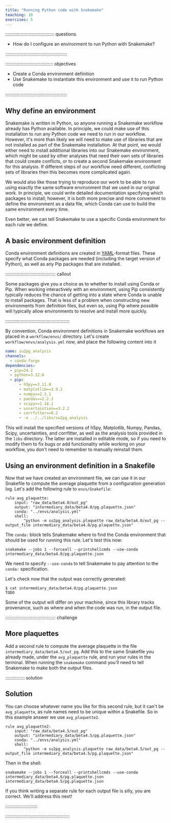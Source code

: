 ```yaml
---
title: "Running Python code with Snakemake"
teaching: 10
exercises: 5
---
```


:::::::::::::::::::::::::::::::::::::: questions 

- How do I configure an environment to run Python with Snakemake?

::::::::::::::::::::::::::::::::::::::::::::::::

::::::::::::::::::::::::::::::::::::: objectives

- Create a Conda environment definition
- Use Snakemake to instantiate this environment and use it to run Python code

::::::::::::::::::::::::::::::::::::::::::::::::

## Why define an environment

Snakemake is written in Python,
so anyone running a Snakemake workflow already has Python available.
In principle,
we could make use of this installation to run
any Python code we need to run in our workflow.
However,
it's more than likely we will need to make use of libraries
that are not installed as part of the Snakemake installation.
At that point,
we would either need to install additional libraries into our Snakemake environment,
which might be used by other analyses that need their own sets of libraries
that could create conflicts,
or to create a second Snakemake environment for this analysis.
If different steps of our workflow need different, conflicting sets of libraries
then this becomes more complicated again.

We would also like those trying to reproduce our work
to be able to run using exactly the same software environment
that we used in our original work.
In principle,
we could write detailed documentation specifying which packages to install;
however,
it is both more precise and more convenient to define the environment as a data file,
which Conda can use to build the same environment every time.

Even better,
we can tell Snakemake to use a specific Conda environment for each rule we define.

## A basic environment definition

Conda environment definitions are created in [YAML][yaml]-format files.
These specify what Conda packages are needed
(including the target version of Python),
as well as any Pip packages that are installed.

:::::::::::::::::::::::::::::::::::::::  callout

Some packages give you a choice as to whether to install using Conda or Pip.
When working interactively with an environment,
using Pip consistently typically reduces the chance of
getting into a state where Conda is unable to install packages.
That is less of a problem when constructing new environments from definition files,
but even so,
using Pip where possible will typically
allow environments to resolve and install more quickly.

::::::::::::::::::::::::::::::::::::::::::::::::::

By convention,
Conda environment definitions in Snakemake workflows are placed in a
`workflow/envs/` directory.
Let's create `workflow/envs/analysis.yml` now,
and place the following content into it

```yaml
name: su2pg_analysis
channels:
  - conda-forge
dependencies:
  - pip=24.2
  - python=3.12.6
  - pip:
      - h5py==3.11.0
      - matplotlib==3.9.2
      - numpy==2.1.1
      - pandas==2.2.3
      - scipy==1.14.1
      - uncertainties==3.2.2
      - corrfitter==8.2
      - -e ../../libs/su2pg_analysis
```

This will install the specified versions of
h5py, Matplotlib, Numpy, Pandas, Scipy, uncertainties, and corrfitter,
as well as the analysis tools provided in the `libs` directory.
The latter are installed in editable mode,
so if you need to modify them
to fix bugs or add functionality while working on your workflow,
you don't need to remember to manually reinstall them.

## Using an environment definition in a Snakefile

Now that we have created an environment file,
we can use it in our Snakefile
to compute the average plaquette from a configuration generation log.
Let's add the following rule to `envs/Snakefile`:

```snakemake
rule avg_plaquette:
    input: "raw_data/beta4.0/out_pg"
    output: "intermediary_data/beta4.0/pg.plaquette.json"
    conda: "../envs/analysis.yml"
    shell:
        "python -m su2pg_analysis.plaquette raw_data/beta4.0/out_pg --output_file intermediary_data/beta4.0/pg.plaquette.json"
```

The `conda:` block tells Snakemake where to find
the Conda environment that should be used for running this rule.
Let's test this now:

```shellsession
snakemake --jobs 1 --forceall --printshellcmds --use-conda intermediary_data/beta4.0/pg.plaquette.json
```

We need to specify `--use-conda`
to tell Snakemake to pay attention to the `conda:` specification.

Let's check now that the output was correctly generated:

```shellsession
$ cat intermediary_data/beta4.0/pg.plaquette.json
TODO
```

Some of the output will differ on your machine,
since this library tracks provenance,
such as where and when the code was run,
in the output file.

:::::::::::::::::::::::::::::::::::::::  challenge

## More plaquettes

Add a second rule to compute the average plaquette in the file
`intermediary_data/beta4.5/out_pg`.
Add this to the same Snakefile you already made,
under the `avg_plaquette` rule,
and run your rules in the terminal.
When running the `snakemake` command
you'll need to tell Snakemake to make both the output files.

:::::::::::::::  solution

## Solution

You can choose whatever name you like for this second rule,
but it can't be `avg_plaquette`,
as rule names need to be unique within a Snakefile.
So in this example answer we use `avg_plaquette2`.


```snakemake
rule avg_plaquette2:
    input: "raw_data/beta4.5/out_pg"
    output: "intermediary_data/beta4.5/pg.plaquette.json"
    conda: "../envs/analysis.yml"
    shell:
        "python -m su2pg_analysis.plaquette raw_data/beta4.5/out_pg --output_file intermediary_data/beta4.5/pg.plaquette.json"
```

Then in the shell:

```shellsession
snakemake --jobs 1 --forceall --printshellcmds --use-conda intermediary_data/beta4.0/pg.plaquette.json intermediary_data/beta4.5/pg.plaquette.json
```

If you think writing a separate rule for each output file is silly, you are correct.
We'll address this next!

:::::::::::::::::::::::::

::::::::::::::::::::::::::::::::::::::::::::::::::


[yaml]: https://yaml.org
